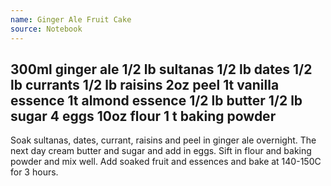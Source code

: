 ```yaml
---
name: Ginger Ale Fruit Cake
source: Notebook
---
```

300ml ginger ale
1/2 lb sultanas
1/2 lb dates
1/2 lb currants
1/2 lb raisins
2oz peel
1t vanilla essence
1t almond essence
1/2 lb butter
1/2 lb sugar
4 eggs 
10oz flour
1 t baking powder
---
Soak sultanas, dates, currant, raisins and peel in ginger ale overnight.  The next day cream butter and sugar and add in eggs.  Sift in flour and baking powder and mix well.  Add soaked fruit and essences and bake at 140-150C for 3 hours.

